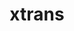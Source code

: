 ---
title: "xtrans"
layout: cache
categories: [package, develop]
meta: {"compilers": ["gcc@=10.2.1", "gcc@=10.5.0", "gcc@=11.1.0", "gcc@=11.4.0", "gcc@=13.2.0", "gcc@=13.3.0", "gcc@=9.4.0", "oneapi@=2024.2.1"], "num_specs": 12, "num_specs_by_stack": {"data-vis-sdk": 1, "developer-tools-aarch64-linux-gnu": 1, "developer-tools-manylinux2014": 1, "developer-tools-x86_64_v3-linux-gnu": 1, "e4s": 1, "e4s-neoverse_v1": 1, "e4s-oneapi": 1, "e4s-power": 1, "e4s-rocm-external": 1, "gpu-tests": 3, "hep": 1, "ml-linux-x86_64-rocm": 1, "root": 12}, "oss": ["centos7", "rhel8", "ubuntu20.04", "ubuntu22.04", "ubuntu24.04"], "platforms": ["linux"], "stacks": ["data-vis-sdk", "developer-tools-aarch64-linux-gnu", "developer-tools-manylinux2014", "developer-tools-x86_64_v3-linux-gnu", "e4s", "e4s-neoverse_v1", "e4s-oneapi", "e4s-power", "e4s-rocm-external", "gpu-tests", "hep", "ml-linux-x86_64-rocm", "root"], "targets": ["aarch64", "neoverse_v1", "ppc64le", "x86_64_v3"], "versions": ["1.4.0", "1.5.2"]}
spec_details: [{"compiler": "gcc@=11.1.0", "hash": "3b2owrlpvxhzud52kr6uwop3zkjejnyj", "os": "ubuntu20.04", "platform": "linux", "size": "-", "stacks": ["data-vis-sdk", "root"], "target": "x86_64_v3", "variants": ["build_system=autotools"], "versions": ["1.5.2"]}, {"compiler": "gcc@=10.2.1", "hash": "3cnq6urrvcczdcclweiq4f5ojj4foa5j", "os": "centos7", "platform": "linux", "size": "-", "stacks": ["developer-tools-manylinux2014", "root"], "target": "x86_64_v3", "variants": ["build_system=autotools"], "versions": ["1.5.2"]}, {"compiler": "gcc@=11.1.0", "hash": "4nwednuzchi3nqh365qaf2voumdcck3a", "os": "ubuntu20.04", "platform": "linux", "size": "-", "stacks": ["gpu-tests", "root"], "target": "x86_64_v3", "variants": ["build_system=autotools"], "versions": ["1.4.0"]}, {"compiler": "gcc@=13.2.0", "hash": "bng2vkczpdtkb4egvgdpv7ssnki273z7", "os": "ubuntu24.04", "platform": "linux", "size": "-", "stacks": ["ml-linux-x86_64-rocm", "root"], "target": "x86_64_v3", "variants": ["build_system=autotools"], "versions": ["1.5.2"]}, {"compiler": "oneapi@=2024.2.1", "hash": "mjyjual3aqzpsdj6bpu5agud2s2zwesi", "os": "ubuntu22.04", "platform": "linux", "size": "-", "stacks": ["e4s-oneapi", "root"], "target": "x86_64_v3", "variants": ["build_system=autotools"], "versions": ["1.5.2"]}, {"compiler": "gcc@=13.3.0", "hash": "n6dbhku34yb4qfdtzg6byabzgsy5zm5i", "os": "rhel8", "platform": "linux", "size": "-", "stacks": ["developer-tools-aarch64-linux-gnu", "root"], "target": "aarch64", "variants": ["build_system=autotools"], "versions": ["1.5.2"]}, {"compiler": "gcc@=9.4.0", "hash": "osxi76qwt3ifuhnm6yxdsgespzgml7vm", "os": "ubuntu20.04", "platform": "linux", "size": "-", "stacks": ["e4s-power", "root"], "target": "ppc64le", "variants": ["build_system=autotools"], "versions": ["1.5.2"]}, {"compiler": "gcc@=11.4.0", "hash": "qoyptj23alfsotxf3cswg5bxmu75y5mh", "os": "ubuntu22.04", "platform": "linux", "size": "-", "stacks": ["e4s", "e4s-rocm-external", "hep", "root"], "target": "x86_64_v3", "variants": ["build_system=autotools"], "versions": ["1.5.2"]}, {"compiler": "gcc@=11.1.0", "hash": "ruenwuxlbyezxbg2lvnwgnap7v7673s7", "os": "ubuntu20.04", "platform": "linux", "size": "-", "stacks": ["gpu-tests", "root"], "target": "x86_64_v3", "variants": ["build_system=autotools"], "versions": ["1.4.0"]}, {"compiler": "gcc@=11.4.0", "hash": "tyhzx57rorxnqxstw2zxphulgia6lavc", "os": "ubuntu22.04", "platform": "linux", "size": "-", "stacks": ["e4s-neoverse_v1", "root"], "target": "neoverse_v1", "variants": ["build_system=autotools"], "versions": ["1.5.2"]}, {"compiler": "gcc@=10.5.0", "hash": "utyxatxa3dwzeuhk3d6d6mqxmrodz7m5", "os": "centos7", "platform": "linux", "size": "-", "stacks": ["developer-tools-x86_64_v3-linux-gnu", "root"], "target": "x86_64_v3", "variants": ["build_system=autotools"], "versions": ["1.5.2"]}, {"compiler": "gcc@=11.1.0", "hash": "vdk6pecxdripaj374rrvfsxdgrpltyju", "os": "ubuntu20.04", "platform": "linux", "size": "-", "stacks": ["gpu-tests", "root"], "target": "x86_64_v3", "variants": ["build_system=autotools"], "versions": ["1.4.0"]}]
---